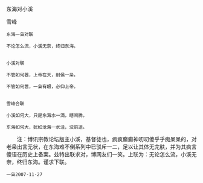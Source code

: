 东海对小溪

雪峰


    东海一枭对联

    不论怎么流，小溪无奈，终归东海。


    小溪对联

    不管如何嚣，上帝在天，耐侯一枭。

    不管如何嚣，一枭有眼，必仰上帝。


    雪峰合联

    小溪如何大，只是东海水一滴，瞎闹腾。

    东海如何大，犹如沧海一水洼，没前途。

 
　　注：博讯宗教论坛版主小溪，基督徒也，疯疯癫癫神叨叨傻乎乎痴呆呆的，对老枭出言无状，在东海难不倒系列中已驳斥一二，足以让其体无完肤，并为其疯言傻语在历史上备案。兹特出联求对，博网友们一笑。上联为：无论怎么流，小溪无奈，终归东海。谨求下联。

    一枭2007-11-27



